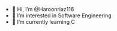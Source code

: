 - 👋 Hi, I’m @Haroonriaz116
- 👀 I’m interested in Software Engineering 
- 🌱 I’m currently learning C

<!---
Haroonriaz11/Haroonriaz11 is a ✨ special ✨ repository because its `README.md` (this file) appears on your GitHub profile.
You can click the Preview link to take a look at your changes.
--->
